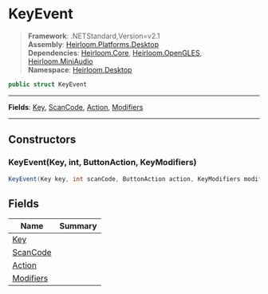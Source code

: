# KeyEvent

> **Framework**: .NETStandard,Version=v2.1  
> **Assembly**: [Heirloom.Platforms.Desktop][0]  
> **Dependencies**: [Heirloom.Core][1], [Heirloom.OpenGLES][2], [Heirloom.MiniAudio][3]  
> **Namespace**: [Heirloom.Desktop][0]  

```cs
public struct KeyEvent
```

--------------------------------------------------------------------------------

**Fields**: [Key][4], [ScanCode][5], [Action][6], [Modifiers][7]

--------------------------------------------------------------------------------

## Constructors

### KeyEvent(Key, int, ButtonAction, KeyModifiers)

```cs
KeyEvent(Key key, int scanCode, ButtonAction action, KeyModifiers modifiers)
```

## Fields

| Name           | Summary |
|----------------|---------|
| [Key][4]       |         |
| [ScanCode][5]  |         |
| [Action][6]    |         |
| [Modifiers][7] |         |

[0]: ..\Heirloom.Platforms.Desktop.md
[1]: ..\Heirloom.Core.md
[2]: ..\Heirloom.OpenGLES.md
[3]: ..\Heirloom.MiniAudio.md
[4]: Heirloom.Desktop.KeyEvent.Key.md
[5]: Heirloom.Desktop.KeyEvent.ScanCode.md
[6]: Heirloom.Desktop.KeyEvent.Action.md
[7]: Heirloom.Desktop.KeyEvent.Modifiers.md
